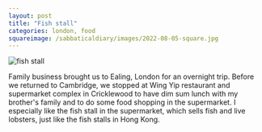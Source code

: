 ```yaml
---
layout: post
title: "Fish stall"
categories: london, food
squareimage: /sabbaticaldiary/images/2022-08-05-square.jpg
---
```

<img src="/sabbaticaldiary/images/2022-08-05.jpg" alt="fish stall" class="center">

Family business brought us to Ealing, London for an overnight trip. Before we returned to Cambridge, we stopped at Wing Yip restaurant and supermarket complex in Cricklewood to have dim sum lunch with my brother's family and to do some food shopping in the supermarket. I especially like the fish stall in the supermarket, which sells fish and live lobsters, just like the fish stalls in Hong Kong.